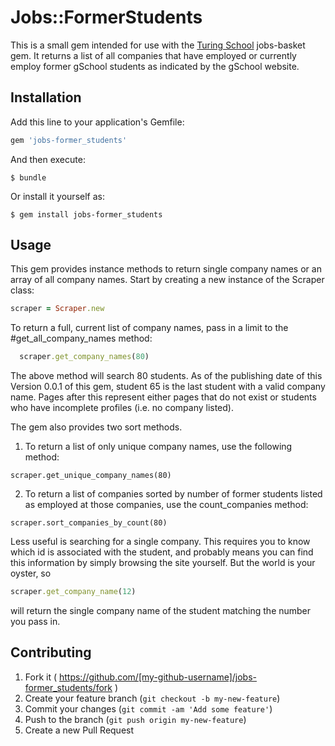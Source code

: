 # Jobs::FormerStudents

This is a small gem intended for use with the [Turing School]('https://turing.io') jobs-basket gem. It returns a list of all companies that have employed or currently employ former gSchool students as indicated by the gSchool website. 

## Installation

Add this line to your application's Gemfile:

```ruby
gem 'jobs-former_students'
```

And then execute:

    $ bundle

Or install it yourself as:

    $ gem install jobs-former_students

## Usage
This gem provides instance methods to return single company names or an array of all company names. Start by creating a new instance of the Scraper class: 
 ```ruby
 scraper = Scraper.new
 ```
To return a full, current list of company names, pass in a limit to the #get_all_company_names method:
```ruby
  scraper.get_company_names(80)
```

The above method will search 80 students. As of the publishing date of this Version 0.0.1 of this gem, student 65 is the last student with a valid company name. Pages after this represent either pages that do not exist or students who have incomplete profiles (i.e. no company listed).


The gem also provides two sort methods. 
1. To return a list of only unique company names, use the following method:
```
scraper.get_unique_company_names(80)
```
2. To return a list of companies sorted by number of former students listed as employed at those companies, use the count_companies method:
```
scraper.sort_companies_by_count(80)
```

Less useful is searching for a single company. This requires you to know which id is associated with the student, and probably means you can find this information by simply browsing the site yourself. But the world is your oyster, so
```ruby
scraper.get_company_name(12)
```
will return the single company name of the student matching the number you pass in.

## Contributing

1. Fork it ( https://github.com/[my-github-username]/jobs-former_students/fork )
2. Create your feature branch (`git checkout -b my-new-feature`)
3. Commit your changes (`git commit -am 'Add some feature'`)
4. Push to the branch (`git push origin my-new-feature`)
5. Create a new Pull Request
